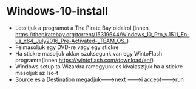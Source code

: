 # Windows-10-install
  * Letoltjuk a programot a The Pirate Bay oldalrol (innen https://thepiratebay.org/torrent/15319644/Windows_10_Pro_v.1511_En-us_x64_July2016_Pre-Activated-_TEAM_OS_)
  * Felmasoljuk egy DVD-re vagy egy stickre
  * Ha stickre masoljuk akkor szuksegunk van egy WintoFlash programra(innen https://wintoflash.com/download/en/)
  * Windows setup to Wizardra ramegyunk es kivalasztjuk ha a stickre masoljuk az Iso-t
  * Source es a Destination megadjuk--->next --->i accept--->run
